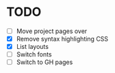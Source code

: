 # TODO

- [ ] Move project pages over
- [x] Remove syntax highlighting CSS
- [x] List layouts
- [ ] Switch fonts
- [ ] Switch to GH pages
